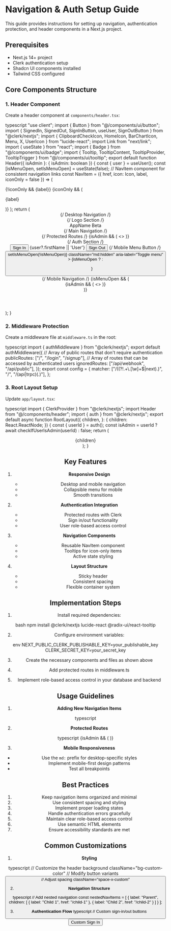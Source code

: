 # Navigation & Auth Setup Guide

This guide provides instructions for setting up navigation, authentication protection, and header components in a Next.js project.

## Prerequisites

- Next.js 14+ project
- Clerk authentication setup
- Shadcn UI components installed
- Tailwind CSS configured

## Core Components Structure

### 1. Header Component
Create a header component at `components/header.tsx`:

 typescript
"use client";
import { Button } from "@/components/ui/button";
import { SignedIn, SignedOut, SignInButton, useUser, SignOutButton } from "@clerk/nextjs";
import { ClipboardCheckIcon, HomeIcon, BarChartIcon, Menu, X, UserIcon } from "lucide-react";
import Link from "next/link";
import { useState } from "react";
import { Badge } from "@/components/ui/badge";
import { Tooltip, TooltipContent, TooltipProvider, TooltipTrigger } from "@/components/ui/tooltip";
export default function Header({ isAdmin }: { isAdmin: boolean }) {
const { user } = useUser();
const [isMenuOpen, setIsMenuOpen] = useState(false);
// NavItem component for consistent navigation links
const NavItem = ({ href, icon: Icon, label, iconOnly = false }) => (
<TooltipProvider>
<Tooltip>
<TooltipTrigger asChild>
<Link
href={href}
className={hover:text-primary flex items-center space-x-2 ${ iconOnly ? 'justify-center w-10 h-10 rounded-full bg-secondary' : '' }}
>
<Icon className={${iconOnly ? 'h-5 w-5' : 'h-6 w-6'}} />
{!iconOnly && <span>{label}</span>}
</Link>
</TooltipTrigger>
{iconOnly && (
<TooltipContent>
<p>{label}</p>
</TooltipContent>
)}
</Tooltip>
</TooltipProvider>
);
return (
<header className="bg-background border-b border-border sticky top-0 z-50">
<div className="container mx-auto px-4 py-2">
{/ Desktop Navigation /}
<div className="flex items-center justify-between">
{/ Logo Section /}
<div className="flex items-center space-x-4">
<Link href="/" className="flex items-center space-x-2">
<ClipboardCheckIcon className="h-8 w-8 text-primary" />
<span className="text-xl font-bold text-foreground hidden sm:inline">AppName</span>
</Link>
<Badge variant="secondary" className="hidden sm:inline-flex">Beta</Badge>
</div>
{/ Main Navigation /}
<nav className="hidden md:flex items-center space-x-4">
<NavItem href="/" icon={HomeIcon} label="Home" />
<SignedIn>
{/ Protected Routes /}
{isAdmin && (
<>
<NavItem href="/dashboard" icon={BarChartIcon} label="Dashboard" />
<NavItem href="/admin" icon={BarChartIcon} label="Admin" />
<NavItem href="/user-management" icon={UserIcon} label="User Management" iconOnly />
</>
)}
</SignedIn>
</nav>
{/ Auth Section /}
<div className="flex items-center space-x-4">
<SignedOut>
<SignInButton>
<Button variant="default" size="sm">Sign In</Button>
</SignInButton>
</SignedOut>
<SignedIn>
<span className="text-sm font-medium text-foreground hidden sm:inline">
{user?.firstName || 'User'}
</span>
<SignOutButton>
<Button variant="outline" size="sm">Sign Out</Button>
</SignOutButton>
</SignedIn>
{/ Mobile Menu Button /}
<Button
variant="ghost"
size="icon"
onClick={() => setIsMenuOpen(!isMenuOpen)}
className="md:hidden"
aria-label="Toggle menu"
>
{isMenuOpen ? <X className="h-6 w-6" /> : <Menu className="h-6 w-6" />}
</Button>
</div>
</div>
</div>
{/ Mobile Navigation /}
{isMenuOpen && (
<nav className="md:hidden bg-background border-t border-border p-4">
<div className="space-y-4">
<NavItem href="/" icon={HomeIcon} label="Home" />
<SignedIn>
{isAdmin && (
<>
<NavItem href="/dashboard" icon={BarChartIcon} label="Dashboard" />
<NavItem href="/admin" icon={BarChartIcon} label="Admin" />
<NavItem href="/user-management" icon={UserIcon} label="User Management" />
</>
)}
</SignedIn>
</div>
</nav>
)}
</header>
);
}

### 2. Middleware Protection
Create a middleware file at `middleware.ts` in the root:

typescript
import { authMiddleware } from "@clerk/nextjs";
export default authMiddleware({
// Array of public routes that don't require authentication
publicRoutes: ["/", "/login", "/signup"],
// Array of routes that can be accessed by authenticated users
ignoredRoutes: ["/api/webhook", "/api/public"],
});
export const config = {
matcher: ["/((?!.+\\.[\\w]+$|next).)", "/", "/(api|trpc)(.)"],
};


### 3. Root Layout Setup
Update `app/layout.tsx`:

typescript
import { ClerkProvider } from "@clerk/nextjs";
import Header from "@/components/header";
import { auth } from "@clerk/nextjs";
export default async function RootLayout({
children,
}: {
children: React.ReactNode;
}) {
const { userId } = auth();
const isAdmin = userId ? await checkIfUserIsAdmin(userId) : false;
return (
<ClerkProvider>
<html lang="en">
<body>
<Header isAdmin={isAdmin} />
<main>{children}</main>
</body>
</html>
</ClerkProvider>
);
}

## Key Features

1. **Responsive Design**
   - Desktop and mobile navigation
   - Collapsible menu for mobile
   - Smooth transitions

2. **Authentication Integration**
   - Protected routes with Clerk
   - Sign in/out functionality
   - User role-based access control

3. **Navigation Components**
   - Reusable NavItem component
   - Tooltips for icon-only items
   - Active state styling

4. **Layout Structure**
   - Sticky header
   - Consistent spacing
   - Flexible container system

## Implementation Steps

1. Install required dependencies:

bash
npm install @clerk/nextjs lucide-react @radix-ui/react-tooltip


2. Configure environment variables:

env
NEXT_PUBLIC_CLERK_PUBLISHABLE_KEY=your_publishable_key
CLERK_SECRET_KEY=your_secret_key

3. Create the necessary components and files as shown above

4. Add protected routes in middleware.ts

5. Implement role-based access control in your database and backend

## Usage Guidelines

1. **Adding New Navigation Items**

typescript
<NavItem
href="/new-route"
icon={IconComponent}
label="New Route"
iconOnly={false}
/>

2. **Protected Routes**

typescript
<SignedIn>
{isAdmin && (
<NavItem href="/admin-only" icon={AdminIcon} label="Admin" />
)}
</SignedIn>

3. **Mobile Responsiveness**
- Use the `md:` prefix for desktop-specific styles
- Implement mobile-first design patterns
- Test all breakpoints

## Best Practices

1. Keep navigation items organized and minimal
2. Use consistent spacing and styling
3. Implement proper loading states
4. Handle authentication errors gracefully
5. Maintain clear role-based access control
6. Use semantic HTML elements
7. Ensure accessibility standards are met

## Common Customizations

1. **Styling**

typescript
// Customize the header background
className="bg-custom-color"
// Modify button variants
<Button variant="custom">
// Adjust spacing
className="space-x-custom"

2. **Navigation Structure**

typescript
// Add nested navigation
const nestedNavItems = [
{
label: "Parent",
children: [
{ label: "Child 1", href: "/child-1" },
{ label: "Child 2", href: "/child-2" }
]
}
];

3. **Authentication Flow**
typescript
// Custom sign-in/out buttons
<SignInButton mode="modal">
<Button>Custom Sign In</Button>
</SignInButton>